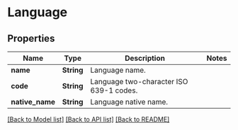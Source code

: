 # Language

## Properties

Name | Type | Description | Notes
------------ | ------------- | ------------- | -------------
**name** | **String** | Language name. | 
**code** | **String** | Language two-character ISO 639-1 codes. | 
**native_name** | **String** | Language native name. | 

[[Back to Model list]](../README.md#documentation-for-models) [[Back to API list]](../README.md#documentation-for-api-endpoints) [[Back to README]](../README.md)


